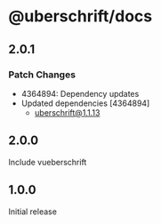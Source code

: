 # @uberschrift/docs

## 2.0.1

### Patch Changes

- 4364894: Dependency updates
- Updated dependencies [4364894]
  - uberschrift@1.1.13

## 2.0.0

Include vueberschrift

## 1.0.0

Initial release
